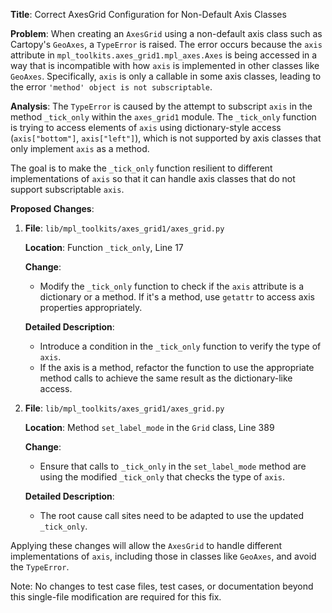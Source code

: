 **Title**: Correct AxesGrid Configuration for Non-Default Axis Classes

**Problem**: 
When creating an `AxesGrid` using a non-default axis class such as Cartopy's `GeoAxes`, a `TypeError` is raised. The error occurs because the `axis` attribute in `mpl_toolkits.axes_grid1.mpl_axes.Axes` is being accessed in a way that is incompatible with how `axis` is implemented in other classes like `GeoAxes`. Specifically, `axis` is only a callable in some axis classes, leading to the error `'method' object is not subscriptable`.

**Analysis**: 
The `TypeError` is caused by the attempt to subscript `axis` in the method `_tick_only` within the `axes_grid1` module. The `_tick_only` function is trying to access elements of `axis` using dictionary-style access (`axis["bottom"]`, `axis["left"]`), which is not supported by axis classes that only implement `axis` as a method.

The goal is to make the `_tick_only` function resilient to different implementations of `axis` so that it can handle axis classes that do not support subscriptable `axis`.

**Proposed Changes**: 

1. **File**: `lib/mpl_toolkits/axes_grid1/axes_grid.py`
   
   **Location**: Function `_tick_only`, Line 17
   
   **Change**:
   - Modify the `_tick_only` function to check if the `axis` attribute is a dictionary or a method. If it's a method, use `getattr` to access axis properties appropriately.

   **Detailed Description**:
   - Introduce a condition in the `_tick_only` function to verify the type of `axis`.
   - If the axis is a method, refactor the function to use the appropriate method calls to achieve the same result as the dictionary-like access.

   

2. **File**: `lib/mpl_toolkits/axes_grid1/axes_grid.py`
   
   **Location**: Method `set_label_mode` in the `Grid` class, Line 389
   
   **Change**:
   - Ensure that calls to `_tick_only` in the `set_label_mode` method are using the modified `_tick_only` that checks the type of `axis`.

   **Detailed Description**:
   - The root cause call sites need to be adapted to use the updated `_tick_only`.

   

Applying these changes will allow the `AxesGrid` to handle different implementations of `axis`, including those in classes like `GeoAxes`, and avoid the `TypeError`.

Note: No changes to test case files, test cases, or documentation beyond this single-file modification are required for this fix.